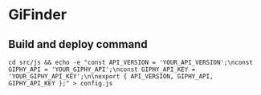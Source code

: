 # GiFinder

## Build and deploy command

```
cd src/js && echo -e "const API_VERSION = 'YOUR_API_VERSION';\nconst GIPHY_API = 'YOUR_GIPHY_API';\nconst GIPHY_API_KEY = 'YOUR_GIPHY_API_KEY';\n\nexport { API_VERSION, GIPHY_API, GIPHY_API_KEY };" > config.js
```
